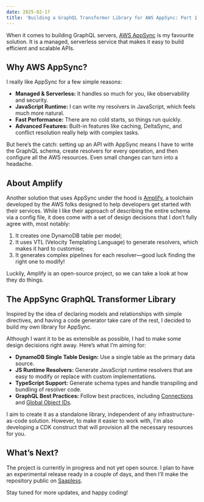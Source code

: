 ```yaml
---
date: 2025-02-17
title: 'Building a GraphQL Transformer Library for AWS AppSync: Part 1 – Motivation'
---
```


When it comes to building GraphQL servers, [AWS AppSync](https://aws.amazon.com/pm/appsync) is my favourite solution. It is a managed, serverless service that makes it easy to build efficient and scalable APIs.

## Why AWS AppSync?

I really like AppSync for a few simple reasons:

- **Managed & Serverless:** It handles so much for you, like observability and security.
- **JavaScript Runtime:** I can write my resolvers in JavaScript, which feels much more natural.
- **Fast Performance:** There are no cold starts, so things run quickly.
- **Advanced Features:** Built-in features like caching, DeltaSync, and conflict resolution really help with complex tasks.

But here’s the catch: setting up an API with AppSync means I have to write the GraphQL schema, create resolvers for every operation, and then configure all the AWS resources. Even small changes can turn into a headache.

## About Amplify

Another solution that uses AppSync under the hood is [Amplify](https://docs.amplify.aws), a toolchain developed by the AWS folks designed to help developers get started with their services. While I like their approach of describing the entire schema via a config file, it does come with a set of design decisions that I don’t fully agree with, most notably:

1. It creates one DynamoDB table per model;
2. It uses VTL (Velocity Templating Language) to generate resolvers, which makes it hard to customise;
3. It generates complex pipelines for each resolver—good luck finding the right one to modify!

Luckily, Amplify is an open-source project, so we can take a look at how they do things.

## The AppSync GraphQL Transformer Library

Inspired by the idea of declaring models and relationships with simple directives, and having a code generator take care of the rest, I decided to build my own library for AppSync.

Although I want it to be as extensible as possible, I had to make some design decisions right away. Here’s what I’m aiming for:

- **DynamoDB Single Table Design:** Use a single table as the primary data source.
- **JS Runtime Resolvers:** Generate JavaScript runtime resolvers that are easy to modify or replace with custom implementations.
- **TypeScript Support:** Generate schema types and handle transpiling and bundling of resolver code.
- **GraphQL Best Practices:** Follow best practices, including [Connections](https://graphql.org/learn/pagination) and [Global Object IDs](https://graphql.org/learn/global-object-identification).

I aim to create it as a standalone library, independent of any infrastructure-as-code solution. However, to make it easier to work with, I'm also developing a CDK construct that will provision all the necessary resources for you.

## What’s Next?

The project is currently in progress and not yet open source. I plan to have an experimental release ready in a couple of days, and then I’ll make the repository public on [Saapless](https://github.com/saapless).

Stay tuned for more updates, and happy coding!
